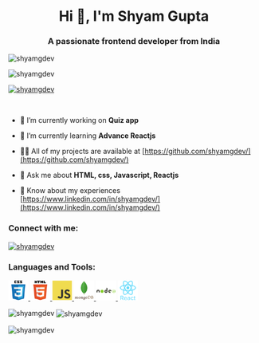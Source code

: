 <h1 align="center">Hi 👋, I'm Shyam Gupta</h1>
<h3 align="center">A passionate frontend developer from India</h3>
<img alt="shyamgdev" src="https://camo.githubusercontent.com/8bf6f6d78abc81fcf9c49f10649423e73ea44bc248e83aaae8759d401c829a84/68747470733a2f2f70687973696373677572756b756c2e66696c65732e776f726470726573732e636f6d2f323031392f30322f6368617261637465722d312e676966"/>

<p align="left"> <img src="https://komarev.com/ghpvc/?username=shyamgdev&label=Profile%20views&color=0e75b6&style=flat" alt="shyamgdev" /> </p>

<p align="left"> <a href="https://github.com/ryo-ma/github-profile-trophy"><img src="https://github-profile-trophy.vercel.app/?username=shyamgdev" alt="shyamgdev" /></a> </p>

<p align="left"> <a href="https://twitter.com/" target="blank"><img src="https://img.shields.io/twitter/follow/?logo=twitter&style=for-the-badge" alt="" /></a> </p>

- 🔭 I’m currently working on **Quiz app**

- 🌱 I’m currently learning **Advance Reactjs**

- 👨‍💻 All of my projects are available at [https://github.com/shyamgdev/](https://github.com/shyamgdev/)

- 💬 Ask me about **HTML, css, Javascript, Reactjs**

- 📄 Know about my experiences [https://www.linkedin.com/in/shyamgdev/](https://www.linkedin.com/in/shyamgdev/)

<h3 align="left">Connect with me:</h3>
<p align="left">
<a href="https://linkedin.com/in/shyamgdev" target="blank"><img align="center" src="https://raw.githubusercontent.com/rahuldkjain/github-profile-readme-generator/master/src/images/icons/Social/linked-in-alt.svg" alt="shyamgdev" height="30" width="40" /></a>
</p>

<h3 align="left">Languages and Tools:</h3>
<p align="left"> <a href="https://www.w3schools.com/css/" target="_blank" rel="noreferrer"> <img src="https://raw.githubusercontent.com/devicons/devicon/master/icons/css3/css3-original-wordmark.svg" alt="css3" width="40" height="40"/> </a> <a href="https://www.w3.org/html/" target="_blank" rel="noreferrer"> <img src="https://raw.githubusercontent.com/devicons/devicon/master/icons/html5/html5-original-wordmark.svg" alt="html5" width="40" height="40"/> </a> <a href="https://developer.mozilla.org/en-US/docs/Web/JavaScript" target="_blank" rel="noreferrer"> <img src="https://raw.githubusercontent.com/devicons/devicon/master/icons/javascript/javascript-original.svg" alt="javascript" width="40" height="40"/> </a> <a href="https://www.mongodb.com/" target="_blank" rel="noreferrer"> <img src="https://raw.githubusercontent.com/devicons/devicon/master/icons/mongodb/mongodb-original-wordmark.svg" alt="mongodb" width="40" height="40"/> </a> <a href="https://nodejs.org" target="_blank" rel="noreferrer"> <img src="https://raw.githubusercontent.com/devicons/devicon/master/icons/nodejs/nodejs-original-wordmark.svg" alt="nodejs" width="40" height="40"/> </a> <a href="https://reactjs.org/" target="_blank" rel="noreferrer"> <img src="https://raw.githubusercontent.com/devicons/devicon/master/icons/react/react-original-wordmark.svg" alt="react" width="40" height="40"/> </a> </p>

<p><img align="left" src="https://github-readme-stats.vercel.app/api/top-langs?username=shyamgdev&show_icons=true&locale=en&layout=compact" alt="shyamgdev" /></p>

<p>&nbsp;<img align="center" src="https://github-readme-stats.vercel.app/api?username=shyamgdev&show_icons=true&locale=en" alt="shyamgdev" /></p>

<p><img align="center" src="https://github-readme-streak-stats.herokuapp.com/?user=shyamgdev&" alt="shyamgdev" /></p>
